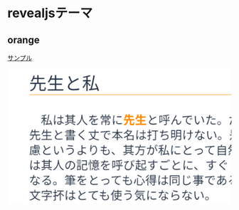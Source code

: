 # revealjsテーマ

## orange

[サンプル](https://bayashi-cl.github.io/revealjs-custom/sample.html)

![](./img/orange-sample.png)
